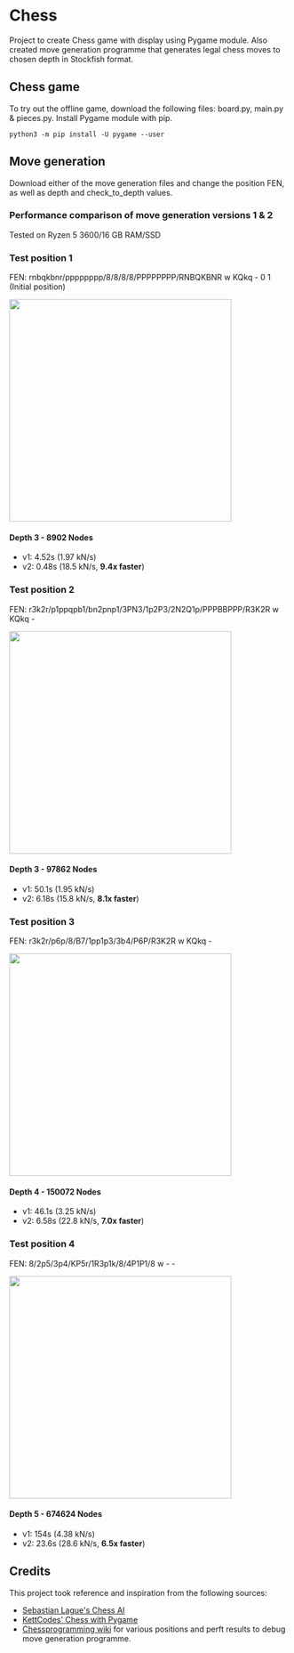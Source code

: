 # Chess

Project to create Chess game with display using Pygame module. Also created move generation programme that generates legal chess moves to chosen depth in Stockfish format.

## Chess game

To try out the offline game, download the following files: board.py, main.py & pieces.py. Install Pygame module with pip.

``` python3 -m pip install -U pygame --user ```


## Move generation

Download either of the move generation files and change the position FEN, as well as depth and check_to_depth values.  

### Performance comparison of move generation versions 1 & 2

Tested on Ryzen 5 3600/16 GB RAM/SSD  

### Test position 1

FEN: rnbqkbnr/pppppppp/8/8/8/8/PPPPPPPP/RNBQKBNR w KQkq - 0 1 (Initial position)
<p align="left"><img src="https://user-images.githubusercontent.com/40373653/147361434-d5462ded-8121-4248-8688-f2b3b39e7fd5.PNG" height="400" width="400"></p>

#### Depth 3 - 8902 Nodes

* v1: 4.52s (1.97 kN/s)  
* v2: 0.48s (18.5 kN/s, **9.4x faster**)  


### Test position 2

FEN: r3k2r/p1ppqpb1/bn2pnp1/3PN3/1p2P3/2N2Q1p/PPPBBPPP/R3K2R w KQkq -
<p align="left"><img src="https://user-images.githubusercontent.com/40373653/147361436-f61e4da4-d7d8-49f5-b612-070a83218f5d.PNG" height="400" width="400"></p>

#### Depth 3 - 97862 Nodes

* v1: 50.1s (1.95 kN/s)  
* v2: 6.18s (15.8 kN/s, **8.1x faster**)  


### Test position 3

FEN: r3k2r/p6p/8/B7/1pp1p3/3b4/P6P/R3K2R w KQkq -
<p align="left"><img src="https://user-images.githubusercontent.com/40373653/147379256-bb93d6d5-0267-4157-9e52-9dd4f1a0993c.PNG" height="400" width="400"></p>

#### Depth 4 - 150072 Nodes

* v1: 46.1s (3.25 kN/s)  
* v2: 6.58s (22.8 kN/s, **7.0x faster**)  


### Test position 4

FEN: 8/2p5/3p4/KP5r/1R3p1k/8/4P1P1/8 w - - 
<p align="left"><img src="https://user-images.githubusercontent.com/40373653/147361438-3356fed6-897c-40a3-bd3d-80b0a7ed08a9.PNG" height="400" width="400"></p>

#### Depth 5 - 674624 Nodes

* v1: 154s (4.38 kN/s)  
* v2: 23.6s (28.6 kN/s, **6.5x faster**)  

## Credits

This project took reference and inspiration from the following sources:
* [Sebastian Lague's Chess AI](https://www.youtube.com/watch?v=U4ogK0MIzqk)
* [KettCodes' Chess with Pygame](https://github.com/KettCodes/PythonPracticeChessBoard2)
* [Chessprogramming wiki](https://www.chessprogramming.org/Perft_Results) for various positions and perft results to debug move generation programme.
